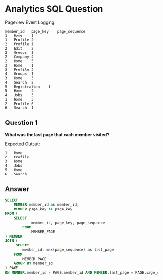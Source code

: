 # Analytics SQL Question

Pageview Event Logging:

```
member_id   page_key    page_sequence
1   Home    1
1   Profile 2
2   Profile 1
2   Edit    2
2   Groups  3
2   Company 4
2   Home    5
3   Home    1
3   Profile 2
4   Groups  1
3   Home    3
4   Search  2
5   Registration    1
5   Home    2
4   Jobs    3
1   Home    3
2   Profile 6
6   Search  1
```

## Question 1

**What was the last page that each member visited?**


Expected Output:

```
1   Home
2   Profile
3   Home
4   Jobs
5   Home
6   Search
```

## Answer

```sql
SELECT
    MEMBER.member_id as member_id,
    MEMBER.page_key as page_key 
FROM (
    SELECT
            member_id, page_key, page_sequence
        FROM
            MEMBER_PAGE
) MEMBER
JOIN (
     SELECT
        member_id, max(page_sequence) as last_page
    FROM
        MEMBER_PAGE
    GROUP BY member_id
) PAGE
ON MEMBER.member_id = PAGE.member_id AND MEMBER.last_page = PAGE.page_sequence
```


